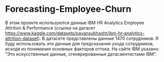# Forecasting-Employee-Churn
В этом проекте используются данные IBM HR Analytics Employee Attrition & Performance (ссылка на датасет https://www.kaggle.com/datasets/pavansubhasht/ibm-hr-analytics-attrition-dataset). 
В датасете представлены данные 1470 сотрудников. Я буду использовать эти данные для предсказания ухода сотрудников, исходя из понимания основных факторов оттока.
На сайте IBM указано: "Это искусственные данные, сгенерированные датасаентистами IBM".
